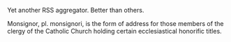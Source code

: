 Yet another RSS aggregator. Better than others.

Monsignor, pl. monsignori, is the form of address for those members of the clergy of the Catholic Church holding certain ecclesiastical honorific titles.